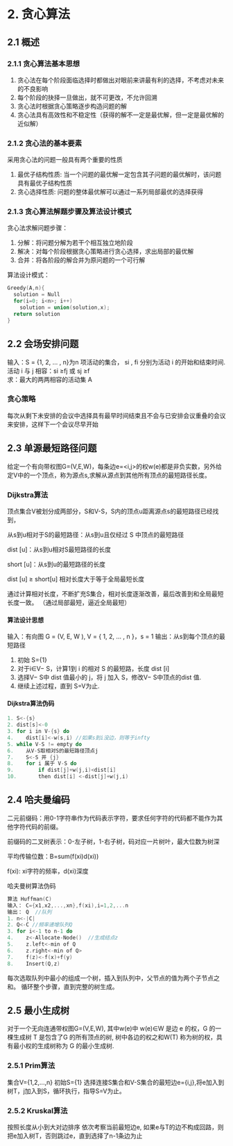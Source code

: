 # 2. 贪心算法
## 2.1 概述
### 2.1.1 贪心算法基本思想
1. 贪心法在每个阶段面临选择时都做出对眼前来讲最有利的选择，不考虑对未来的不良影响
2. 每个阶段的抉择一旦做出，就不可更改，不允许回溯
3. 贪心法时根据贪心策略逐步构造问题的解
4. 贪心法具有高效性和不稳定性（获得的解不一定是最优解，但一定是最优解的近似解）
### 2.1.2 贪心法的基本要素
采用贪心法的问题一般具有两个重要的性质
1. 最优子结构性质:
  当一个问题的最优解一定包含其子问题的最优解时，该问题具有最优子结构性质
2. 贪心选择性质:
  问题的整体最优解可以通过一系列局部最优的选择获得
### 2.1.3 贪心算法解题步骤及算法设计模式
贪心法求解问题步骤：
1. 分解：将问题分解为若干个相互独立地阶段
2. 解决：对每个阶段根据贪心策略进行贪心选择，求出局部的最优解
3. 合并：将各阶段的解合并为原问题的一个可行解

算法设计模式：
```c
Greedy(A,n){
  solution = Null
  for(i=0; i<n>; i++)
    solution = union(solution,x);
  return solution
}

```
## 2.2 会场安排问题
输入：S = {1, 2, … , n}为n 项活动的集合， si , fi 分别为活动 i 的开始和结束时间.  </br>
活动 i 与 j 相容：si ≥fj 或 sj ≥f  </br>
求：最大的两两相容的活动集 A  </br>

### 贪心策略
每次从剩下未安排的会议中选择具有最早时间结束且不会与已安排会议重叠的会议来安排，这样下一个会议尽早开始

## 2.3 单源最短路径问题
给定一个有向带权图G=(V,E,W)，每条边e=<i,j>的权w(e)都是非负实数，另外给定V中的一个顶点，称为源点s,求解从源点到其他所有顶点的最短路径长度。

### Dijkstra算法
顶点集合V被划分成两部分，S和V-S，S内的顶点u距离源点s的最短路径已经找到，

从s到u相对于S的最短路径：从s到u且仅经过 S 中顶点的最短路径

dist [u]：从s到u相对S最短路径的长度

short [u]：从s到u的最短路径的长度

dist [u] ≥ short[u] 相对长度大于等于全局最短长度

通过计算相对长度，不断扩充S集合，相对长度逐渐改善，最后改善到和全局最短长度一致。
（通过局部最短，逼近全局最短）
#### 算法设计思想
输入：有向图 G = (V, E, W ), 
V = { 1, 2, … , n }，s = 1 
输出：从s到每个顶点的最短路径
1. 初始 S={1} 
2. 对于i∈V− S，计算1到 i 的相对 S 的最短路，长度 dist [i]
3. 选择V− S中 dist 值最小的 j，将 j 加入 S，修改V− S中顶点的dist 值. 
4. 继续上述过程，直到 S=V为止.
#### Dijkstra算法伪码

```c
1. S<-{s}
2. dist[s]<-0
3. for i in V-{s} do
4.    dist[i]<-w(s,i) //如果s到i没边，则等于infty
5. while V-S != empty do
6.    从V-S取相对S的最短路径顶点j
7.    S<-S 并 {j}
8.    for i 属于 V-S do
9.        if dist[j]+w(j,i)<dist[i]
10.       then dist[i] <-dist[j]+w(j,i)
```

## 2.4 哈夫曼编码

二元前缀码：用0-1字符串作为代码表示字符，要求任何字符的代码都不能作为其他字符代码的前缀。

前缀码的二叉树表示：0-左子树，1-右子树，码对应一片树叶，最大位数为树深

平均传输位数：B=sum(f(xi)d(xi))

f(xi): xi字符的频率，d(xi)深度

哈夫曼树算法伪码

```c
算法 Huffman(C)
输入： C={x1,x2,...,xn},f(xi),i=1,2,...n
输出： Q  //队列
1. n<-|C|
2. Q<-C //频率递增队列Q
3. for i<-1 to n-1 do
4.    z<-Allocate-Node()  //生成结点z
5.    z.left<-min of Q
6.    z.right<-min of Q>
7.    f(z)<-f(x)+f(y)
8.    Insert(Q,z)
```

每次选取队列中最小的组成一个树，插入到队列中，父节点的值为两个子节点之和。
循环整个步骤，直到完整的树生成。

## 2.5 最小生成树
对于一个无向连通带权图G=(V,E,W), 其中w(e)中 w(e)∈W 是边 e 的权，G 的一棵生成树 T 是包含了G 的所有顶点的树, 树中各边的权之和W(T) 称为树的权，具有最小权的生成树称为 G 的最小生成树.
### 2.5.1 Prim算法
集合V={1,2,...,n}
初始S={1}
选择连接S集合和V-S集合的最短边e={i,j},将e加入到树T，j加入到S，循环执行，指导S=V为止。
### 2.5.2 Kruskal算法
按照长度从小到大对边排序
依次考察当前最短边e, 如果e与T的边不构成回路，则把e加入树T，否则跳过e，直到选择了n-1条边为止
